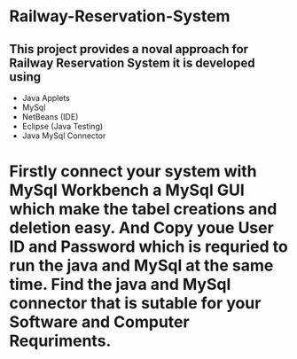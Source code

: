 # Railway-Reservation-System

## This project provides a noval approach for Railway Reservation System it is developed using 

- Java Applets
- MySql
- NetBeans (IDE)
- Eclipse (Java Testing)
- Java MySql Connector

# Firstly connect your system with **MySql Workbench** a MySql GUI which make the tabel creations and deletion easy. And Copy youe **User ID** and **Password** which is requried to run the java and MySql at the same time. Find the java and MySql connector that is sutable for your Software and Computer Requriments. 
